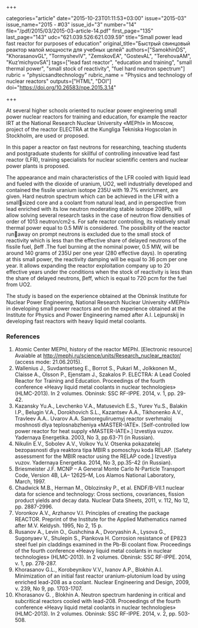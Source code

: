 +++

categories="article"
date="2015-10-23T01:11:53+03:00"
issue="2015-03"
issue_name="2015 - #03"
issue_id="3"
number="14"
file="/pdf/2015/03/2015-03-article-14.pdf"
first_page="135"
last_page="143"
udc="621.039.526:621.039.59"
title="Small power lead fast reactor for purposes of education"
original_title="Быстрый свинцовый реактор малой мощности для учебных целей"
authors=["SamokhinDS", "KhorasanovGL", "TormyshevIV", "ZemskovEA", "GostevAL", "TerehovaAM", "Kuz’michyovSA"]
tags=["lead fast reactor", "education and training", "small thermal power", "small stock of reactivity", "fuel hard neutron spectrum"]
rubric = "physicsandtechnology"
rubric_name = "Physics and technology of nuclear reactors"
outputs=["HTML", "DOI"]
doi="https://doi.org/10.26583/npe.2015.3.14"

+++

At several higher schools oriented to nuclear power engineering small power nuclear reactors for training and education, for example the reactor IRT at the National Research Nuclear University «MEPhI» in Moscow, project of the reactor ELECTRA at the Kungliga Tekniska Hogscolan in Stockholm, are used or proposed.

In this paper a reactor on fast neutrons for researching, teaching students and postgraduate students for skillful of controlling innovative lead fast reactor (LFR), training specialists for nuclear scientific centers and nuclear power plants is proposed.

The appearance and main characteristics of the LFR cooled with liquid lead and fueled with the dioxide of uranium, UO2, well industrially developed and contained the fissile uranium isotope 235U with 19.7% enrichment, are given. Hard neutron spectrum which can be achieved in the LFR with a smallsized core and a coolant from natural lead, and in perspective from lead enriched with its low neutron moderating stable isotope 208Pb, will allow solving several research tasks in the case of neutron flow densities of order of 1013 neutron/cm2·s. For safe reactor controlling, its relatively small thermal power equal to 0.5 MW is considered. The possibility of the reactor runaway on prompt neutrons is excluded due to the small stock of reactivity which is less than the effective share of delayed neutrons of the fissile fuel, βeff .The fuel burning at the nominal power, 0.5 MW, will be around 140 grams of 235U per one year (280 effective days). In operating at this small power, the reactivity damping will be equal to 36 pcm per one year. It allows expanding the reactor exploitation company up to 20 effective years under the conditions when the stock of reactivity is less than the share of delayed neutrons, βeff, which is equal to 720 pcm for the fuel from UO2.

The study is based on the experience obtained at the Obninsk Institute for Nuclear Power Engineering, National Research Nuclear University «MEPhI» in developing small power reactors and on the experience obtained at the Institute for Physics and Power Engineering named after A.I. Lejpunskij in developing fast reactors with heavy liquid metal coolants.

### References

1. Atomic Center MEPhI, history of the reactor MEPhI. [Electronic resource] Avaiable at http://mephi.ru/science/units/Research_nuclear_reactor/ (access mode: 21.06.2015).
2. Wallenius J., Suvdantsetseg E., Borrot S., Pukari M., Jolkkonen M., Claisse A., Olsson P., Ejenstam J., Szakalos P. ELECTRA: A Lead Cooled Reactor for Training and Education. Proceedings of the fourth conference «Heavy liquid metal coolants in nuclear technologies» (HLMC-2013). In 2 volumes. Obninsk: SSC RF-IPPE. 2014, v. 1, pp. 29-42.
3. Kazansky Yu.A., Levchenko V.A., Matusevich E.S., Yurev Yu.S., Balakin I.P., Belugin V.A., Dorokhovich S.L., Kazantsev A.A., Tikhonenko A.V., Travleev A.A.. Uvarov A.A. Samoreguliruemyj reactor sverhmaloj moshnosti dlya teplosnabzheniya «MASTER-IATE». [Self-controlled low power reactor for heat supply «MASTER-IATE».] Izvestiya vuzov. Yadernaya Energetika. 2003, No 3, pp.63-71 (in Russian).
4. Nikulin E.V., Sobolev A.V., Volkov Yu.V. Otsenka pokazatelej bezopasnosti dlya reaktora tipa MBIR s pomoschyu koda RELAP. [Safety assessment for the MBIR reactor using the RELAP code.] Izvestiya vuzov. Yadernaya Energetika. 2014, No 3, pp.35-42 (in Russian).
5. Briesmeister J.F. MCNP – A General Monte Carlo N-Particle Transport Code, Version 4B, LA– 12625–M, Los Alamos National Laboratory, March, 1997.
6. Chadwick M.B., Herman M., Oblozinsky P., et al. ENDF/B-VII.1 nuclear data for science and technology: Cross sections, covariances, fission product yields and decay data. Nuclear Data Sheets, 2011, v. 112, No 12, pp. 2887-2996.
7. Voronkov A.V., Arzhanov V.I. Principles of creating the package REACTOR. Preprint of the Institute for the Applied Mathematics named after M.V. Keldysh. 1995, No 2, 15 p.
8. Rusanov A., Levin O., Gushchina A., Dvoryashin A., Lysova G., Sugonyaev V., Shulepin S., Piankova H. Corrosion resistance of EP823 steel fuel pin claddings examined in the Pb-Bi coolant flow. Proceedings of the fourth conference «Heavy liquid metal coolants in nuclear technologies» (HLMC-2013). In 2 volumes. Obninsk: SSC RF-IPPE. 2014, v. 1, pp. 278-287.
9. Khorasanov G.L., Korobeynikov V.V., Ivanov A.P., Blokhin A.I. Minimization of an initial fast reactor uranium-plutonium load by using enriched lead-208 as a coolant. Nuclear Engineering and Design, 2009, v. 239, No 9, pp. 1703-1707.
10. Khorasanov G. , Blokhin A. Neutron spectrum hardening in critical and subcritical reactors cooled with lead-208. Proceedings of the fourth conference «Heavy liquid metal coolants in nuclear technologies» (HLMC-2013). In 2 volumes. Obninsk: SSC RF-IPPE. 2014, v. 2, pp. 503-508.